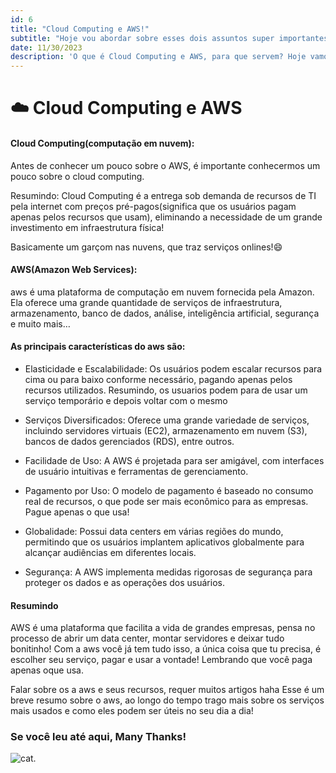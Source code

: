 ```yaml
---
id: 6
title: "Cloud Computing e AWS!"
subtitle: "Hoje vou abordar sobre esses dois assuntos super importantes. Cloud Computing e AWS!"
date: 11/30/2023
description: 'O que é Cloud Computing e AWS, para que servem? Hoje vamos abordar sobre esses assuntos! Pegue um coffee é valos lá'
---
```


# ☁️ Cloud Computing e AWS 

#### Cloud Computing(computação em nuvem):

Antes de conhecer um pouco sobre o AWS, é importante conhecermos um pouco sobre o cloud computing.

Resumindo: Cloud Computing é a entrega sob demanda de recursos de TI pela internet com preços pré-pagos(significa que os usuários pagam apenas pelos recursos que usam), eliminando a necessidade de um grande  investimento em infraestrutura física!

Basicamente um garçom nas nuvens, que traz serviços onlines!😄

#### AWS(Amazon Web Services):

aws é uma plataforma de computação em nuvem fornecida pela Amazon.
Ela oferece uma grande quantidade de serviços de infraestrutura, armazenamento,
banco de dados, análise, inteligência artificial, segurança e muito mais…

#### As principais características do aws são:

- Elasticidade e Escalabilidade: Os usuários podem escalar recursos para cima ou para baixo conforme necessário, pagando apenas pelos recursos utilizados.
Resumindo, os usuarios podem para de usar um serviço temporário e depois voltar com o mesmo

- Serviços Diversificados: Oferece uma grande variedade de serviços, incluindo servidores virtuais (EC2), armazenamento em nuvem (S3), bancos de dados gerenciados (RDS), entre outros.

- Facilidade de Uso: A AWS é projetada para ser amigável, com interfaces de usuário intuitivas e ferramentas de gerenciamento.

- Pagamento por Uso: O modelo de pagamento é baseado no consumo real de recursos, o que pode ser mais econômico para as empresas. Pague apenas o que usa!

- Globalidade: Possui data centers em várias regiões do mundo, permitindo que os usuários implantem aplicativos globalmente para alcançar audiências em diferentes locais.

- Segurança: A AWS implementa medidas rigorosas de segurança para proteger os dados e as operações dos usuários.

#### Resumindo

AWS é uma plataforma que facilita a vida de grandes empresas, pensa no processo de abrir um data center, montar servidores e deixar  tudo bonitinho!
Com a aws você já tem tudo isso, a única coisa que tu precisa, é escolher seu serviço, pagar e usar a vontade! Lembrando que você paga apenas oque usa.

Falar sobre os a aws e seus recursos, requer muitos artigos haha
Esse é um breve resumo sobre o aws, ao longo do tempo trago mais sobre os serviços mais usados e como eles podem ser úteis no seu dia a dia!

### Se você leu até aqui, Many Thanks!

![cat](https://media.giphy.com/media/12HZukMBlutpoQ/giphy.gif).
